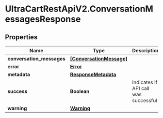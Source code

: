 # UltraCartRestApiV2.ConversationMessagesResponse

## Properties
Name | Type | Description | Notes
------------ | ------------- | ------------- | -------------
**conversation_messages** | [**[ConversationMessage]**](ConversationMessage.md) |  | [optional] 
**error** | [**Error**](Error.md) |  | [optional] 
**metadata** | [**ResponseMetadata**](ResponseMetadata.md) |  | [optional] 
**success** | **Boolean** | Indicates if API call was successful | [optional] 
**warning** | [**Warning**](Warning.md) |  | [optional] 


